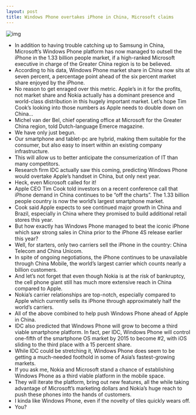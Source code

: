```yaml
---
layout: post
title: Windows Phone overtakes iPhone in China, Microsoft claims
---
```

![img](http://media.idownloadblog.com/wp-content/uploads/2012/05/China-flag-map.jpg)
* In addition to having trouble catching up to Samsung in China, Microsoft’s Windows Phone platform has now managed to outsell the iPhone in the 1.33 billion people market, if a high-ranked Microsoft executive in charge of the Greater China region is to be believed.
* According to his data, Windows Phone market share in China now sits at seven percent, a percentage point ahead of the six percent market share enjoyed by the iPhone.
* No reason to get enraged over this metric. Apple’s in it for the profits, not market share and Nokia actually has a dominant presence and world-class distribution in this hugely important market. Let’s hope Tim Cook’s looking into those numbers as Apple needs to double down on China…
* Michel van der Bel, chief operating office at Microsoft for the Greater China region, told Dutch-language Emerce magazine.
* We have only just begun.
* Our smartphone and tablet-pc are hybrid, making them suitable for the consumer, but also easy to insert within an existing company infrastructure.
* This will allow us to better anticipate the consumerization of IT than many competitors.
* Research firm IDC actually saw this coming, predicting Windows Phone would overtake Apple’s handset in China, but only next year.
* Heck, even Microsoft called for it!
* Apple CEO Tim Cook told investors on a recent conference call that iPhone demand in China continues to be “off the charts”. The 1.33 billion people country is now the world’s largest smartphone market.
* Cook said Apple expects to see continued major growth in China and Brazil, especially in China where they promised to build additional retail stores this year.
* But how exactly has Windows Phone managed to beat the iconic iPhone which saw strong sales in China prior to the iPhone 4S release earlier this year?
* Well, for starters, only two carriers sell the iPhone in the country: China Telecom and China Unicom.
* In spite of ongoing negotiations, the iPhone continues to be unavailable through China Mobile, the world’s largest carrier which counts nearly a billion customers.
* And let’s not forget that even though Nokia is at the risk of bankruptcy, the cell phone giant still has much more extensive reach in China compared to Apple.
* Nokia’s carrier relationships are top-notch, especially compared to Apple which currently sells its iPhone through approximately half the world’s carriers.
* All of the above combined to help push Windows Phone ahead of Apple in China.
* IDC also predicted that Windows Phone will grow to become a third viable smartphone platform. In fact, per IDC, Windows Phone will control one-fifth of the smartphone OS market by 2015 to become #2, with iOS sliding to the third place with a 15 percent share.
* While IDC could be stretching it, Windows Phone does seem to be getting a much-needed foothold in some of Asia’s fastest-growing markets.
* If you ask me, Nokia and Microsoft stand a chance of establishing Windows Phone as a third viable platform in the mobile space.
* They will iterate the platform, bring out new features, all the while taking advantage of Microsoft’s marketing dollars and Nokia’s huge reach to push these phones into the hands of customers.
* I kinda like Windows Phone, even if the novelty of tiles quickly wears off.
* You?

